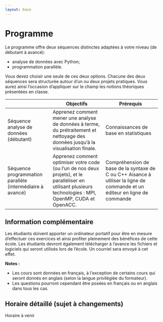 ```yaml
---
layout: base
---
```

# Programme

Le programme offre deux séquences distinctes adaptées à votre niveau (de débutant à avancé): 
* analyse de données avec Python;
* programmation parallèle. 

Vous devez choisir une seule de ces deux options. Chacune des deux séquences sera structurée autour d’un ou deux projets pratiques. Vous aurez ainsi l’occasion d’appliquer sur le champ les notions théoriques présentées en classe.

|                                                               | Objectifs                                                                                                                                                     | Prérequis                                                                                                                     |
|-----------------------------------------------------------    |-------------------------------------------------------------------------------------------------------------------------------------------------------------  |------------------------------------------------------------------------------------------------------------------------------ |
| Séquence analyse de données (débutant)                        | Apprenez comment mener une analyse de données à terme, du prétraitement et nettoyage des données jusqu’à la visualisation finale.                             | Connaissances de base en statistiques                                                                                         |
| Séquence programmation parallèle (intermédiaire à avancé)     | Apprenez comment optimiser votre code (ou l’un de nos deux projets), et le paralléliser en utilisant plusieurs technologies : MPI, OpenMP, CUDA et OpenACC.   | Compréhension de base de la syntaxe de C ou C++   Aisance à utiliser la ligne de commande et un éditeur en ligne de commande  |

## Information complémentaire
Les étudiants doivent apporter un ordinateur portatif pour être en mesure d’effectuer ces exercices et ainsi profiter pleinement des bénéfices de cette école. Les étudiants devront également télécharger à l’avance les fichiers et logiciels qui seront utilisés lors de l’école. Un courriel sera envoyé à cet effet.

**Notes :** 
* Les cours sont données en français, à l'exception de certains cours qui seront donnés en anglais (selon la langue privilégiée du formateur).
* Les questions pourront cependant être posées en français ou en anglais dans tous les cas.


## Horaire détaillé (sujet à changements)
Horaire à venir
